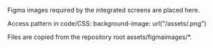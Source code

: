 Figma images required by the integrated screens are placed here.

Access pattern in code/CSS: background-image: url("/assets/<filename>.png")

Files are copied from the repository root assets/figmaimages/*.
